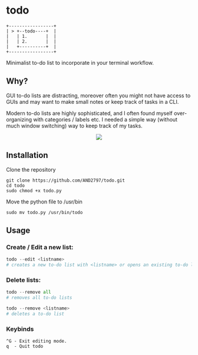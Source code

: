 # todo

```
+-----------------+ 
| > +--todo----+  | 
|   | 1.       |  | 
|   | 2.       |  | 
|   +----------+  | 
+-----------------+ 
```

Minimalist to-do list to incorporate in your terminal workflow. 

## Why?

GUI to-do lists are distracting, moreover often you might not have access to
GUIs and may want to make small notes or keep track of tasks in a CLI.

Modern to-do lists are highly sophisticated, and I often found myself over-organizing
with categories / labels etc. I needed a simple way (without much window switching) way to keep track of my tasks.

<p align = "center">
    <img src = https://i.imgur.com/k4Os5yX.png>
</p>

## Installation
Clone the repository

```
git clone https://github.com/AND2797/todo.git
cd todo
sudo chmod +x todo.py
```

Move the python file to /usr/bin
```
sudo mv todo.py /usr/bin/todo
```

## Usage

### Create / Edit a new list:
```python
todo --edit <listname>
# creates a new to-do list with <listname> or opens an existing to-do list with <listname>
```

### Delete lists:
```python
todo --remove all
# removes all to-do lists

todo --remove <listname>
# deletes a to-do list
```

### Keybinds
```
^G - Exit editing mode.
q  - Quit todo
```
